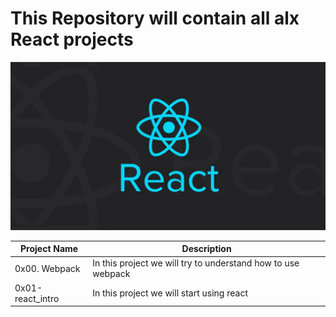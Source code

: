 # This Repository will contain all alx React projects

<img src="./React.png">

| Project Name | Description |
| ----------- | ----------- |
| 0x00. Webpack | In this project we will try to understand how to use webpack |
| 0x01-react_intro | In this project we will start using react |
